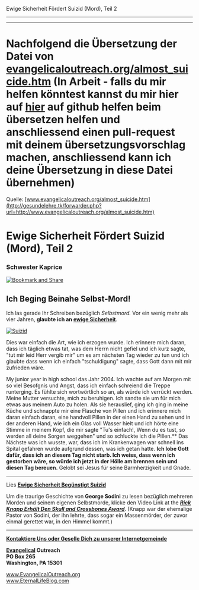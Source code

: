 <!--t Ewige Sicherheit Fördert Suizid (Mord), Teil 2 - in Arbeit (95% übersetzt) t-->
<!--d Ewige Sicherheit Fördert Suizid (Mord), Teil 2 - in Arbeit (95% übersetzt) d-->

Ewige Sicherheit Fördert Suizid (Mord), Teil 2

- - - 
- - - 

# Nachfolgend die Übersetzung der Datei von [evangelicaloutreach.org/almost_suicide.htm](http://gesundelehre.tk/forwarder.php?url=http://www.evangelicaloutreach.org/almost_suicide.htm) (In Arbeit - falls du mir helfen könntest kannst du mir hier auf [hier](https://github.com/gesundelehre/gesundelehre_translate/blob/master/content/static/selbstmord/selbstmord-beinahe.md) auf github helfen beim übersetzen helfen und anschliessend einen pull-request mit deinem übersetzungsvorschlag machen, anschliessend kann ich deine Übersetzung in diese Datei übernehmen)

Quelle: [www.evangelicaloutreach.org/almost_suicide.htm](http://gesundelehre.tk/forwarder.php?url=http://www.evangelicaloutreach.org/almost_suicide.htm)


# Ewige Sicherheit Fördert Suizid (Mord), Teil 2

### Schwester Kaprice

[![Bookmark and Share](../s7.addthis.com/static/btn/v2/lg-share-en.gif)](http://www.addthis.com/bookmark.php?v=250&username=xa-4ce723c86d857fe0)


## Ich Beging Beinahe Selbst-Mord!

Ich las gerade Ihr Schreiben bezüglich _Selbstmord._ Vor ein wenig mehr als vier Jahren, **glaubte ich an [ewige Sicherheit](http://gesundelehre.tk/forwarder.php?url=http://evangelicaloutreach.org/eternal-security.html)**.

[![Suizid](../files/pictures/almost-suicide.jpg "Einmal Gerettet Immer Gerettet führt manchmal zu Suizid.")](http://gesundelehre.tk/forwarder.php?url=http://evangelicaloutreach.org/suicide-es.htm)

Dies war einfach die Art, wie ich erzogen wurde. Ich erinnere mich daran, dass ich täglich etwas tat, was dem Herrn nicht gefiel und ich kurz sagte, "tut mir leid Herr vergib mir" um es am nächsten Tag wieder zu tun und ich glaubte dass wenn ich einfach "tschuldigung" sagte, dass Gott dann mit mir zufrieden wäre.

My junior year in high school das Jahr 2004. Ich wachte auf am Morgen mit so viel Besofgnis und Angst, dass ich einfach schreiend die Treppe runterging. Es fühlte sich wortwörtlich so an, als würde ich verrückt werden. Meine Mutter versuchte, mich zu beruhigen. Ich sandte sie um für mich etwas aus meinem Auto zu holen. Als sie herauslief, ging ich ging in meine Küche und schnappte mir eine Flasche von Pillen und ich erinnere mich daran einfach daran, eine handvoll Pillen in der einen Hand zu sehen und in der anderen Hand, wie ich ein Glas voll Wasser hielt und ich hörte eine Stimme in meinem Kopf, die mir sagte "Tu's einfach!, Wenn du es tust, so werden all deine Sorgen weggehen" und so schluckte ich die Pillen.** Das Nächste was ich wusste, war, dass ich im Krankenwagen war schnell ins Spital gefahren wurde aufgrund dessen, was ich getan hatte. **Ich lobe Gott dafür, dass ich an diesem Tag nicht starb. Ich weiss, dass wenn ich gestorben wäre, so würde ich jetzt in der Hölle am brennen sein und diesen Tag bereuen.** Gelobt sei Jesus für seine Barmherzigkeit und Gnade.

______________

Lies **[Ewige Sicherheit Begünstigt Suizid](http://gesundelehre.tk/forwarder.php?url=http://evangelicaloutreach.org/suicide_testimony.htm)**

Um die traurige Geschichte von **George Sodini** zu lesen bezüglich mehreren Morden und seinem eigenen Selbstmorde, klicke den Video Link at the  **_[Rick Knapp Erhält Den Skull and Crossbones Award](http://gesundelehre.tk/forwarder.php?url=http://evangelicaloutreach.org/rick_knapp_george_sodini.htm)_**.  (Knapp war der ehemalige Pastor von Sodini, der ihn lehrte, dass sogar ein Massenmörder, der zuvor einmal gerettet war, in den Himmel kommt.)

- - -

**[Kontaktiere Uns oder Geselle Dich zu unserer Internetgemeinde](http://gesundelehre.tk/forwarder.php?url=http://evangelicaloutreach.org/contact.html)**

**[Evangelical](http://gesundelehre.tk/forwarder.php?url=http://evangelicaloutreach.org/index.html) Outreach**  
 **PO Box 265**  
 **Washington, PA 15301**  

www.EvangelicalOutreach.org  
www.EternalLifeBlog.com